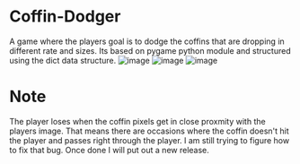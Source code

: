 # Coffin-Dodger
A game where the players goal is to dodge the coffins that are dropping in different rate and sizes. Its based on pygame python module and structured using the dict data structure.
![image](https://user-images.githubusercontent.com/88134569/190842751-c611a682-5b37-4d40-a7c4-33e55464655c.png)
![image](https://user-images.githubusercontent.com/88134569/190842802-95894fb7-5cf7-4cef-82eb-e802f32eca07.png)
![image](https://user-images.githubusercontent.com/88134569/190842839-4d2f2131-5164-4520-8d5a-0b8d4bad58e6.png)

# Note
The player loses when the coffin pixels get in close proxmity with the players image. That means there are occasions where the coffin doesn't hit the player and passes right through the player. I am still trying to figure how to fix that bug. Once done I will put out a new release.
